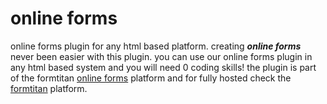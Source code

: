 # online forms
online forms plugin for any html based platform.
creating ***online forms*** never been easier with this plugin.
you can use our online forms plugin in any html based system and you will need 0 coding skills!
the plugin is part of the formtitan [online forms](https://formtitan.com) platform and for fully hosted check the [formtitan](https://formtitan.com) platform.

